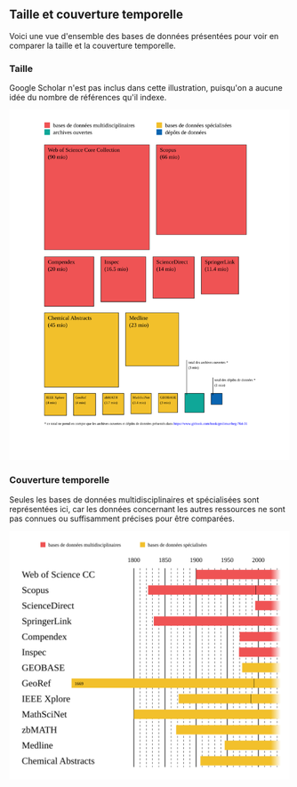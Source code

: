 ## Taille et couverture temporelle

Voici une vue d'ensemble des bases de données présentées pour voir en comparer la taille et la couverture temporelle.   

### Taille

Google Scholar n'est pas inclus dans cette illustration, puisqu'on a aucune idée du nombre de références qu'il indexe.

![taille](../img/DB-size.svg)   

### Couverture temporelle

Seules les bases de données multidisciplinaires et spécialisées sont représentées ici, car les données concernant les autres ressources ne sont pas connues ou suffisamment précises pour être comparées.

![couverture temporelle](../img/DB-time-frame.svg)   
